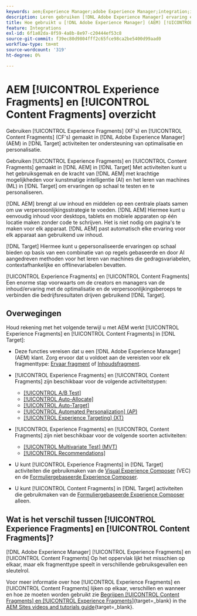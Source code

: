 ```yaml
---
keywords: aem;Experience Manager;adobe Experience Manager;integration;integration;Experience fragments;content fragments
description: Leren gebruiken [!DNL Adobe Experience Manager] ervaring en inhoudsfragmenten in [!DNL Adobe Target] activiteiten.
title: Hoe gebruikt u [!DNL Adobe Experience Manager] (AEM) [!UICONTROL Experience Fragments] en [!UICONTROL Content Fragments]?
feature: Integrations
exl-id: 6f1a02da-8f59-4a8b-8e97-c20444ef53c8
source-git-commit: f39ec80d9804fff2c65fce98ca2be5400d99aad0
workflow-type: tm+mt
source-wordcount: '319'
ht-degree: 0%

---
```


# AEM [!UICONTROL Experience Fragments] en [!UICONTROL Content Fragments] overzicht

Gebruiken [!UICONTROL Experience Fragments] (XF&#39;s) en [!UICONTROL Content Fragments] (CF&#39;s) gemaakt in [!DNL Adobe Experience Manager] (AEM) in [!DNL Target] activiteiten ter ondersteuning van optimalisatie en personalisatie.

Gebruiken [!UICONTROL Experience Fragments] en [!UICONTROL Content Fragments] gemaakt in [!DNL AEM] in [!DNL Target] Met activiteiten kunt u het gebruiksgemak en de kracht van [!DNL AEM] met krachtige mogelijkheden voor kunstmatige intelligentie (AI) en het leren van machines (ML) in [!DNL Target] om ervaringen op schaal te testen en te personaliseren.

[!DNL AEM] brengt al uw inhoud en middelen op een centrale plaats samen om uw verpersoonlijkingsstrategie te voeden. [!DNL AEM] Hiermee kunt u eenvoudig inhoud voor desktops, tablets en mobiele apparaten op één locatie maken zonder code te schrijven. Het is niet nodig om pagina&#39;s te maken voor elk apparaat. [!DNL AEM] past automatisch elke ervaring voor elk apparaat aan gebruikend uw inhoud.

[!DNL Target] Hiermee kunt u gepersonaliseerde ervaringen op schaal bieden op basis van een combinatie van op regels gebaseerde en door AI aangedreven methoden voor het leren van machines die gedragsvariabelen, contextafhankelijke en offlinevariabelen bevatten.

[!UICONTROL Experience Fragments] en [!UICONTROL Content Fragments] Een enorme stap voorwaarts om de creators en managers van de inhoud/ervaring met de optimalisatie en de verpersoonlijkingsberoeps te verbinden die bedrijfsresultaten drijven gebruikend [!DNL Target].

## Overwegingen

Houd rekening met het volgende terwijl u met AEM werkt [!UICONTROL Experience Fragments] en [!UICONTROL Content Fragments] in [!DNL Target]:
* Deze functies vereisen dat u een [!DNL Adobe Experience Manager] (AEM) klant. Zorg ervoor dat u voldoet aan de vereisten voor elk fragmenttype: [Ervaar fragment](/help/main/c-integrating-target-with-mac/aem/experience-fragments-aem.md#requirements) of [Inhoudsfragment](/help/main/c-integrating-target-with-mac/aem/content-fragments-aem.md#requirements).
* [!UICONTROL Experience Fragments] en [!UICONTROL Content Fragments] zijn beschikbaar voor de volgende activiteitstypen:

   * [[!UICONTROL A/B Test]](/help/main/c-activities/t-test-ab/test-ab.md)
   * [[!UICONTROL Auto-Allocate]](/help/main/c-activities/automated-traffic-allocation/automated-traffic-allocation.md)
   * [[!UICONTROL Auto-Target]](/help/main/c-activities/auto-target/auto-target-to-optimize.md)
   * [[!UICONTROL Automated Personalization] (AP)](/help/main/c-activities/t-automated-personalization/automated-personalization.md)
   * [[!UICONTROL Experience Targeting] (XT)](/help/main/c-activities/t-experience-target/experience-target.md)

* [!UICONTROL Experience Fragments] en [!UICONTROL Content Fragments] zijn niet beschikbaar voor de volgende soorten activiteiten:

   * [[!UICONTROL Multivariate Test] (MVT)](/help/main/c-activities/c-multivariate-testing/multivariate-testing.md)
   * [[!UICONTROL Recommendations]](/help/main/c-recommendations/recommendations.md)

* U kunt [!UICONTROL Experience Fragments] in [!DNL Target] activiteiten die gebruikmaken van de [Visual Experience Composer](/help/main/c-experiences/c-visual-experience-composer/visual-experience-composer.md) (VEC) en de [Formuliergebaseerde Experience Composer](/help/main/c-experiences/form-experience-composer.md).
* U kunt [!UICONTROL Content Fragments] in [!DNL Target] activiteiten die gebruikmaken van de [Formuliergebaseerde Experience Composer](/help/main/c-experiences/form-experience-composer.md) alleen.

## Wat is het verschil tussen [!UICONTROL Experience Fragments] en [!UICONTROL Content Fragments]?

[!DNL Adobe Experience Manager] [!UICONTROL Experience Fragments] en [!UICONTROL Content Fragments] Op het oppervlak lijkt het misschien op elkaar, maar elk fragmenttype speelt in verschillende gebruiksgevallen een sleutelrol.

Voor meer informatie over hoe [!UICONTROL Experience Fragments] en [!UICONTROL Content Fragments] lijken op elkaar, verschillen en wanneer en hoe ze moeten worden gebruikt zie [Begrijpen [!UICONTROL Content Fragments] en [!UICONTROL Experience Fragments]](https://experienceleague.adobe.com/docs/experience-manager-learn/sites/content-fragments/understand-content-fragments-and-experience-fragments.html?lang=nl-NL){target=_blank} in the [AEM Sites videos and tutorials guide](https://experienceleague.adobe.com/docs/experience-manager-learn/sites/overview.html?lang=nl-NL){target=_blank}.
